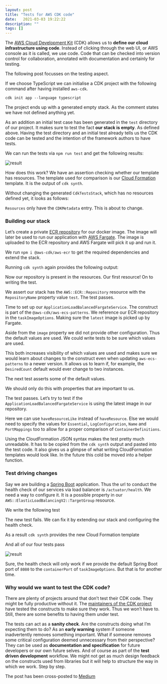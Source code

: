 ```yaml
---
layout: post
title: "Tests for AWS CDK code"
date:   2021-03-03 19:22:22
description: ""
tags: []
---
```


The [AWS Cloud Development Kit](https://aws.amazon.com/cdk/) (CDK) allows us to __define our cloud infrastructure using code__. Instead of clicking through the web UI, or AWS console as it is called, we use code. Code that can be checked into version control for collaboration, annotated with documentation and certainly for testing.

The following post focusses on the testing aspect.

If we choose TypeScript we can initialise a CDK project with the following command after having installed `aws-cdk`.

```
cdk init app --language typescript
```

The project ends up with a generated empty stack. As the comment states we have not defined anything yet.

<script src="https://gist.github.com/axelhodler/eecbba79cf27327b0b0924b2d100ca95.js"></script>

As an addition an initial test case has been generated in the `test` directory of our project. It makes sure to test the fact __our stack is empty__. As defined above. Having the test directory and an initial test already tells us the CDK code can be tested and the intention of the framework authors to have tests.

<script src="https://gist.github.com/axelhodler/6acb2c90889e8c59a672a632768e5799.js"></script>

We can run the tests via `npm run test` and get the following results:

![result](https://www.dropbox.com/s/dv87q8t7umywp3s/testresult_cdk.png?raw=1)

How does this work? We have an assertion checking whether our template has resources. The template used for comparison is our [Cloud Formation](https://aws.amazon.com/cloudformation/) template. It is the output of `cdk synth`.

Without changing the generated `CdkTestsStack`, which has no resources defined yet, it looks as follows:

<script src="https://gist.github.com/axelhodler/11cb6112157d5ebcf78c543db5d50489.js"></script>

`Resources` only have the `CDKMetadata` entry. This is about to change.

### Building our stack

Let’s create a private [ECR repository](https://docs.aws.amazon.com/AmazonECR/latest/userguide/Repositories.html) for our docker image. The image will later be used to run our application with [AWS Fargate](https://aws.amazon.com/fargate/). The image is uploaded to the ECR repository and AWS Fargate will pick it up and run it.

We run `npm i @aws-cdk/aws-ecr` to get the required dependencies and extend the stack.

<script src="https://gist.github.com/axelhodler/fe3c2eb1c757ac0b259518a41606760e.js"></script>

Running `cdk synth` again provides the following output:

<script src="https://gist.github.com/axelhodler/af276c12fabdbcc776c314dbfb1018fd.js"></script>

Now our repository is present in the resources. Our first resource! On to writing the test.

<script src="https://gist.github.com/axelhodler/b72b76d62604b3d3a52ff64b9945db0e.js"></script>

We assert our stack has the `AWS::ECR::Repository` resource with the `RepositoryName` property value `test`. The test passes.

Time to set up our `ApplicationLoadBalancedFargateService`. The construct is part of the `@aws-cdk/aws-ecs-patterns`. We reference our ECR repository in the `taskImageOptions`. Making sure the `latest` image is picked up by Fargate.

<script src="https://gist.github.com/axelhodler/4948573416264ee1919988712dadf382.js"></script>

Aside from the `image` property we did not provide other configuration. Thus the default values are used. We could write tests to be sure which values are used.

This both increases visibility of which values are used and makes sure we would learn about changes to the construct even when updating `aws-ecs-patterns` to a newer version. It allows us to learn if, for example, the `DesiredCount` default would ever change to two instances.

The next test asserts some of the default values.

We should only do this with properties that are important to us.

<script src="https://gist.github.com/axelhodler/7bad33e660f458317f0574a1ca4a6583.js"></script>

The test passes. Let’s try to test if the `ApplicationLoadBalancedFargateService` is using the latest image in our repository.

Here we can use `haveResourceLike` instead of `haveResource`. Else we would need to specify the values for `Essential`, `LogConfiguration`, `Name` and `PortMappings` too to allow for a proper comparison of `ContainerDefinitions`.

<script src="https://gist.github.com/axelhodler/491245ab19f5af10dbb5b27869c572f4.js"></script>

Using the CloudFormation JSON syntax makes the test pretty much unreadable. It has to be copied from the `cdk synth` output and pasted into the test code. It also gives us a glimpse of what writing CloudFormation templates would look like. In the future this cold be moved into a helper function.

### Test driving changes

Say we are building a [Spring Boot](https://spring.io/projects/spring-boot) application. Thus the url to conduct the health check of our services via load balancer is `/actuator/health`. We need a way to configure it. It is a possible property in our `AWS::ElasticLoadBalancingV2::TargetGroup` resource.

<script src="https://gist.github.com/axelhodler/e1be32c625118d59085c9cc1b50afff6.js"></script>

We write the following test

<script src="https://gist.github.com/axelhodler/329b46711c68fa944e12285263901d64.js"></script>

The new test fails. We can fix it by extending our stack and configuring the health check.

<script src="https://gist.github.com/axelhodler/8d4d139d77521019f9a2c6e4712c734b.js"></script>

As a result `cdk synth` provides the new Cloud Formation template

<script src="https://gist.github.com/axelhodler/b079e839aeb17a1143a21c1c47a4b7cb.js"></script>

And all of our four tests pass

![result](https://www.dropbox.com/s/1u48z4b6fzfchz5/cdk_last.png?raw=1)

Sure, the health check will only work if we provide the default Spring Boot port of `8080` to the `containerPort` of `taskImageOptions`. But that is for another time.

### Why would we want to test the CDK code?

There are plenty of projects around that don’t test their CDK code. They might be fully productive without it. The [maintainers of the CDK project ](https://github.com/aws/aws-cdk) have tested the constructs to make sure they work. Thus we won’t have to. Still, there are some benefits to having them under test.

The tests can act as a __sanity check__. Are the constructs doing what I’m expecting them to do? As an __early warning__ system if someone inadvertently removes something important. What if someone removes some critical configuration deemed unnecessary from their perspective? They can be used as __documentation and specification__ for future developers or our own future selves. And of course as part of the __test driven development__ workflow. We might not get as much design feedback on the constructs used from libraries but it will help to structure the way in which we work. Step by step.



The post has been cross-posted to [Medium](https://axelhodler.medium.com/tests-for-aws-cdk-code-9a4bce9fec0e)

